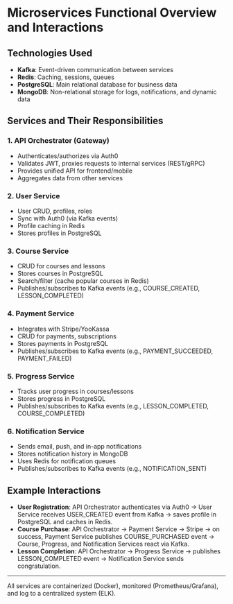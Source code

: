 # Microservices Functional Overview and Interactions

## Technologies Used
- **Kafka**: Event-driven communication between services
- **Redis**: Caching, sessions, queues
- **PostgreSQL**: Main relational database for business data
- **MongoDB**: Non-relational storage for logs, notifications, and dynamic data

## Services and Their Responsibilities

### 1. **API Orchestrator (Gateway)**
- Authenticates/authorizes via Auth0
- Validates JWT, proxies requests to internal services (REST/gRPC)
- Provides unified API for frontend/mobile
- Aggregates data from other services

### 2. **User Service**
- User CRUD, profiles, roles
- Sync with Auth0 (via Kafka events)
- Profile caching in Redis
- Stores profiles in PostgreSQL

### 3. **Course Service**
- CRUD for courses and lessons
- Stores courses in PostgreSQL
- Search/filter (cache popular courses in Redis)
- Publishes/subscribes to Kafka events (e.g., COURSE_CREATED, LESSON_COMPLETED)

### 4. **Payment Service**
- Integrates with Stripe/YooKassa
- CRUD for payments, subscriptions
- Stores payments in PostgreSQL
- Publishes/subscribes to Kafka events (e.g., PAYMENT_SUCCEEDED, PAYMENT_FAILED)

### 5. **Progress Service**
- Tracks user progress in courses/lessons
- Stores progress in PostgreSQL
- Publishes/subscribes to Kafka events (e.g., LESSON_COMPLETED, COURSE_COMPLETED)

### 6. **Notification Service**
- Sends email, push, and in-app notifications
- Stores notification history in MongoDB
- Uses Redis for notification queues
- Publishes/subscribes to Kafka events (e.g., NOTIFICATION_SENT)

## Example Interactions

- **User Registration**: API Orchestrator authenticates via Auth0 → User Service receives USER_CREATED event from Kafka → saves profile in PostgreSQL and caches in Redis.
- **Course Purchase**: API Orchestrator → Payment Service → Stripe → on success, Payment Service publishes COURSE_PURCHASED event → Course, Progress, and Notification Services react via Kafka.
- **Lesson Completion**: API Orchestrator → Progress Service → publishes LESSON_COMPLETED event → Notification Service sends congratulation.

---

All services are containerized (Docker), monitored (Prometheus/Grafana), and log to a centralized system (ELK).
